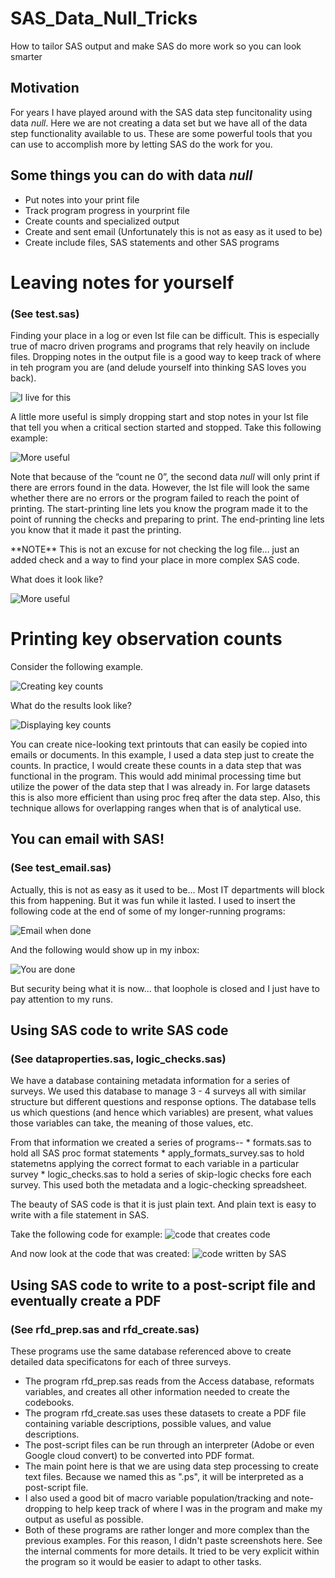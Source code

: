 # SAS_Data_Null_Tricks
How to tailor SAS output and make SAS do more work so you can look smarter

## Motivation
For years I have played around with the SAS data step funcitonality using data _null_.  Here we are not creating a data set but we have all of the data step functionality available to us.  These are some powerful tools that you can use to accomplish more by letting SAS do the work for you.

## Some things you can do with data _null_
* Put notes into your print file
* Track program progress in yourprint file
* Create counts and specialized output
* Create and sent email (Unfortunately this is not as easy as it used to be)
* Create include files, SAS statements and other SAS programs

# Leaving notes for yourself
### (See test.sas)
Finding your place in a log or even lst file can be difficult. This is especially true of macro driven programs and programs that rely heavily on include files. Dropping notes in the output file is a good way to keep track of where in teh program you are (and delude yourself into thinking SAS loves you back).

![I live for this](blob/main/images/HiMaria.png)

A little more useful is simply dropping start and stop notes in your lst file that tell you when a critical section started and stopped.  Take this following example:

![More useful](blob/main/images/dropping_notes.png)

Note that because of the “count ne 0”, the second data _null_ will only print if there are errors found in the data. However, the lst file will look the same whether there are no errors or the program failed to reach the point of printing.
The start-printing line lets you know the program made it to the point of running the checks and preparing to print.
The end-printing line lets you know that it made it past the printing. 
<p>
**NOTE** This is not an excuse for not checking the log file… just an added check and a way to find your place in more complex SAS code.
<p>
What does it look like?

![More useful](blob/main/images/dropping_notes_results.png)

# Printing key observation counts
Consider the following example.

![Creating key counts](counting_code.png)

What do the results look like?

![Displaying key counts](blob/main/images/counting_results.png)

You can create nice-looking text printouts that can easily be copied into emails or documents.  In this example, I used a data step just to create the counts.  In practice, I would create these counts in a data step that was functional in the program.  This would add minimal processing time but utilize the power of the data step that I was already in.  For large datasets this is also more efficient than using proc freq after the data step.  Also, this technique allows for overlapping ranges when that is of analytical use.

## You can email with SAS!
### (See test_email.sas)
Actually, this is not as easy as it used to be... Most IT departments will block this from happening.  But it was fun while it lasted.  I used to insert the following code at the end of some of my longer-running programs:

![Email when done](blob/main/images/email_code.png)

And the following would show up in my inbox:

![You are done](blob/main/images/email_results.png)

But security being what it is now... that loophole is closed and I just have to pay attention to my runs. 

## Using SAS code to write SAS code
### (See dataproperties.sas, logic_checks.sas)
We have a database containing metadata information for a series of surveys.  We used this database to manage 3 - 4 surveys all with similar structure but different questions and response options.  The database tells us which questions (and hence which variables) are present, what values those variables can take, the meaning of those values, etc.  
<P>
From that information we created a series of programs--
* formats.sas to hold all SAS proc format statements
* apply_formats_survey.sas to hold statemetns applying the correct format to each variable in a particular survey
* logic_checks.sas to hold a series of skip-logic checks fore each survey. This used both the metadata and a logic-checking spreadsheet.
<p>
The beauty of SAS code is that it is just plain text.  And plain text is easy to write with a file statement in SAS.

Take the following code for example:
![code that creates code](blob/main/images/code_creating_code.png)

And now look at the code that was created:
![code written by SAS](blob/main/images/code_creating_results.png)

## Using SAS code to write to a post-script file and eventually create a PDF
### (See rfd_prep.sas and rfd_create.sas)
These programs use the same database referenced above to create detailed data specificatons for each of three surveys.  
* The program rfd_prep.sas reads from the Access database, reformats variables, and creates all other information needed to create the codebooks. 
* The program rfd_create.sas uses these datasets to create a PDF file containing variable descriptions, possible values, and value descriptions. 
* The post-script files can be run through an interpreter (Adobe or even Google cloud convert) to be converted into PDF format.
* The main point here is that we are using data step processing to create text files.  Because we named this as ".ps", it will be interpreted as a post-script file.  
* I also used a good bit of macro variable population/tracking and note-dropping to help keep track of where I was in the program and make my output as useful as possible.
* Both of these programs are rather longer and more complex than the previous examples. For this reason, I didn't paste screenshots here. See the internal comments for more details.  It tried to be very explicit within the program so it would be easier to adapt to other tasks.